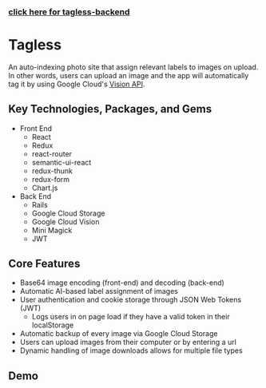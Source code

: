 ### [click here for tagless-backend](https://github.com/dylankershaw/tagless-backend)

# Tagless
An auto-indexing photo site that assign relevant labels to images on upload. In other words, users can upload an image and the app will automatically tag it by using Google Cloud's [Vision API](https://cloud.google.com/vision/).

## Key Technologies, Packages, and Gems
* Front End
	* React
	* Redux
	* react-router
	* semantic-ui-react
	* redux-thunk
	* redux-form
	* Chart.js
* Back End
	* Rails
	* Google Cloud Storage
	* Google Cloud Vision
	* Mini Magick
	* JWT


## Core Features
* Base64 image encoding (front-end) and decoding (back-end)
* Automatic AI-based label assignment of images
* User authentication and cookie storage through JSON Web Tokens (JWT)
	* Logs users in on page load if they have a valid token in their localStorage
* Automatic backup of every image via Google Cloud Storage
* Users can upload images from their computer or by entering a url
* Dynamic handling of image downloads allows for multiple file types

## Demo
